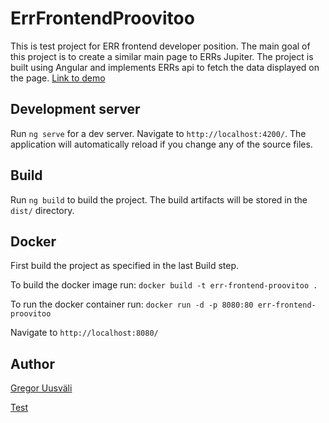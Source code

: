 # ErrFrontendProovitoo

This is test project for ERR frontend developer position. The main goal of this project is to create a similar main page to ERRs Jupiter. The project is built using Angular and implements ERRs api to fetch the data displayed on the page. [Link to demo](http://176.112.158.18:4200/)

## Development server

Run `ng serve` for a dev server. Navigate to `http://localhost:4200/`. The application will automatically reload if you change any of the source files.

## Build

Run `ng build` to build the project. The build artifacts will be stored in the `dist/` directory.

## Docker

First build the project as specified in the last Build step.

To build the docker image run: `docker build -t err-frontend-proovitoo .`

To run the docker container run: `docker run -d -p 8080:80 err-frontend-proovitoo`

Navigate to `http://localhost:8080/` 

## Author

[Gregor Uusväli](https://github.com/gregor-uusvali/)

[Test](https://dev-jupiter.err.ee/1038472/ringvaade)
